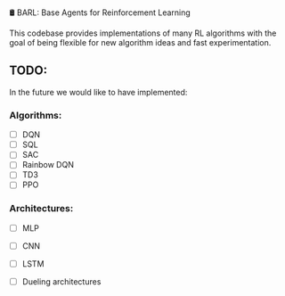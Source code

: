🛢️
BARL: Base Agents for Reinforcement Learning

This codebase provides implementations of many RL algorithms with the goal of being flexible for new algorithm ideas and fast experimentation.

## TODO:
In the future we would like to have implemented:

### Algorithms:
- [ ] DQN
- [ ] SQL
- [ ] SAC
- [ ] Rainbow DQN
- [ ] TD3
- [ ] PPO

### Architectures:
- [ ] MLP
- [ ] CNN
- [ ] LSTM
- [ ] Dueling architectures
      
